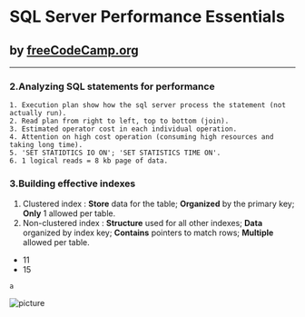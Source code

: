 # SQL Server Performance Essentials
## by [freeCodeCamp.org](https://www.youtube.com/watch?v=HvxmF0FUwrM&list=PLyJLOieA_Jh7Aru_SLX63Dqq_ig4obfQk)

---
### 2.Analyzing SQL statements for performance

~~~
1. Execution plan show how the sql server process the statement (not actually run).
2. Read plan from right to left, top to bottom (join).
3. Estimated operator cost in each individual operation.
4. Attention on high cost operation (consuming high resources and taking long time).
5. 'SET STATIDTICS IO ON'; 'SET STATISTICS TIME ON'.
6. 1 logical reads = 8 kb page of data. 
~~~

### 3.Building effective indexes
1. Clustered index : **Store** data for the table; **Organized** by the primary key; **Only** 1 allowed per table.
2. Non-clustered index : **Structure** used for all other indexes; **Data** organized by index key; **Contains** pointers to match rows; **Multiple** allowed per table.

- 11
- 15

`a`

![picture](https://img.freepik.com/free-vector/cute-ninja-working-laptop-cartoon-vector-icon-illustration-people-technology-icon-isolated-flat_138676-4801.jpg?w=200)

